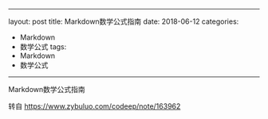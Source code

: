
---
layout: post
title: Markdown数学公式指南
date: 2018-06-12
categories:
- Markdown
- 数学公式
tags:
- Markdown
- 数学公式
---
Markdown数学公式指南
<!--more-->

转自 <https://www.zybuluo.com/codeep/note/163962>
